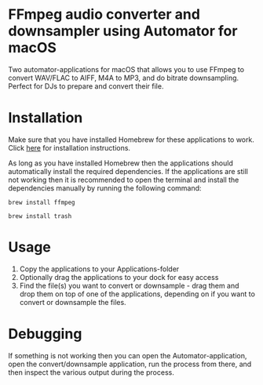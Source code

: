 # FFmpeg audio converter and downsampler using Automator for macOS
Two automator-applications for macOS that allows you to use FFmpeg to convert WAV/FLAC to AIFF, M4A to MP3, and do bitrate downsampling. Perfect for DJs to prepare and convert their file.

# Installation
Make sure that you have installed Homebrew for these applications to work. Click [here](https://brew.sh/) for installation instructions.

As long as you have installed Homebrew then the applications should automatically install the required dependencies. If the applications are still not working then it is recommended to open the terminal and install the dependencies manually by running the following command:

``brew install ffmpeg``

``brew install trash``

# Usage
1. Copy the applications to your Applications-folder
2. Optionally drag the applications to your dock for easy access
3. Find the file(s) you want to convert or downsample - drag them and drop them on top of one of the applications, depending on if you want to convert or downsample the files.

# Debugging
If something is not working then you can open the Automator-application, open the convert/downsample application, run the process from there, and then inspect the various output during the process.
